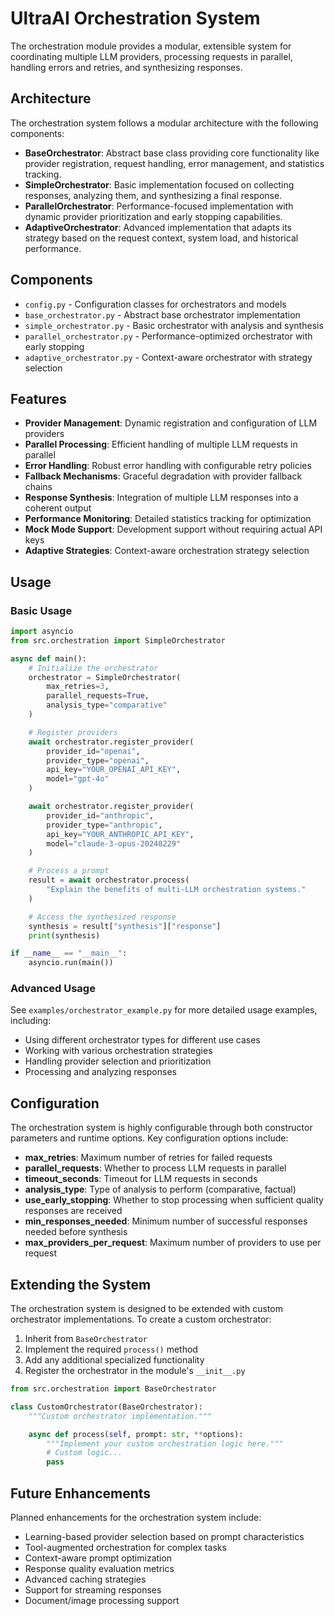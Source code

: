 # UltraAI Orchestration System

The orchestration module provides a modular, extensible system for coordinating multiple LLM providers, processing requests in parallel, handling errors and retries, and synthesizing responses.

## Architecture

The orchestration system follows a modular architecture with the following components:

- **BaseOrchestrator**: Abstract base class providing core functionality like provider registration, request handling, error management, and statistics tracking.
- **SimpleOrchestrator**: Basic implementation focused on collecting responses, analyzing them, and synthesizing a final response.
- **ParallelOrchestrator**: Performance-focused implementation with dynamic provider prioritization and early stopping capabilities.
- **AdaptiveOrchestrator**: Advanced implementation that adapts its strategy based on the request context, system load, and historical performance.

## Components

- `config.py` - Configuration classes for orchestrators and models
- `base_orchestrator.py` - Abstract base orchestrator implementation
- `simple_orchestrator.py` - Basic orchestrator with analysis and synthesis
- `parallel_orchestrator.py` - Performance-optimized orchestrator with early stopping
- `adaptive_orchestrator.py` - Context-aware orchestrator with strategy selection

## Features

- **Provider Management**: Dynamic registration and configuration of LLM providers
- **Parallel Processing**: Efficient handling of multiple LLM requests in parallel
- **Error Handling**: Robust error handling with configurable retry policies
- **Fallback Mechanisms**: Graceful degradation with provider fallback chains
- **Response Synthesis**: Integration of multiple LLM responses into a coherent output
- **Performance Monitoring**: Detailed statistics tracking for optimization
- **Mock Mode Support**: Development support without requiring actual API keys
- **Adaptive Strategies**: Context-aware orchestration strategy selection

## Usage

### Basic Usage

```python
import asyncio
from src.orchestration import SimpleOrchestrator

async def main():
    # Initialize the orchestrator
    orchestrator = SimpleOrchestrator(
        max_retries=3,
        parallel_requests=True,
        analysis_type="comparative"
    )

    # Register providers
    await orchestrator.register_provider(
        provider_id="openai",
        provider_type="openai",
        api_key="YOUR_OPENAI_API_KEY",
        model="gpt-4o"
    )

    await orchestrator.register_provider(
        provider_id="anthropic",
        provider_type="anthropic",
        api_key="YOUR_ANTHROPIC_API_KEY",
        model="claude-3-opus-20240229"
    )

    # Process a prompt
    result = await orchestrator.process(
        "Explain the benefits of multi-LLM orchestration systems."
    )

    # Access the synthesized response
    synthesis = result["synthesis"]["response"]
    print(synthesis)

if __name__ == "__main__":
    asyncio.run(main())
```

### Advanced Usage

See `examples/orchestrator_example.py` for more detailed usage examples, including:

- Using different orchestrator types for different use cases
- Working with various orchestration strategies
- Handling provider selection and prioritization
- Processing and analyzing responses

## Configuration

The orchestration system is highly configurable through both constructor parameters and runtime options. Key configuration options include:

- **max_retries**: Maximum number of retries for failed requests
- **parallel_requests**: Whether to process LLM requests in parallel
- **timeout_seconds**: Timeout for LLM requests in seconds
- **analysis_type**: Type of analysis to perform (comparative, factual)
- **use_early_stopping**: Whether to stop processing when sufficient quality responses are received
- **min_responses_needed**: Minimum number of successful responses needed before synthesis
- **max_providers_per_request**: Maximum number of providers to use per request

## Extending the System

The orchestration system is designed to be extended with custom orchestrator implementations. To create a custom orchestrator:

1. Inherit from `BaseOrchestrator`
2. Implement the required `process()` method
3. Add any additional specialized functionality
4. Register the orchestrator in the module's `__init__.py`

```python
from src.orchestration import BaseOrchestrator

class CustomOrchestrator(BaseOrchestrator):
    """Custom orchestrator implementation."""

    async def process(self, prompt: str, **options):
        """Implement your custom orchestration logic here."""
        # Custom logic...
        pass
```

## Future Enhancements

Planned enhancements for the orchestration system include:

- Learning-based provider selection based on prompt characteristics
- Tool-augmented orchestration for complex tasks
- Context-aware prompt optimization
- Response quality evaluation metrics
- Advanced caching strategies
- Support for streaming responses
- Document/image processing support
